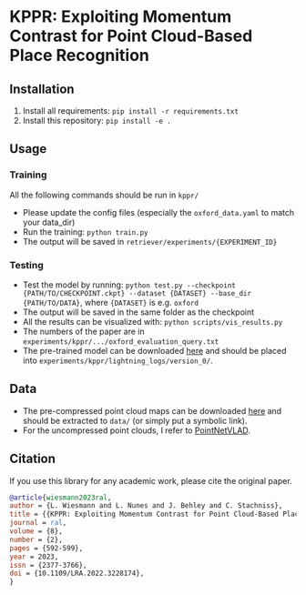 # KPPR: Exploiting Momentum Contrast for Point Cloud-Based Place Recognition

## Installation

1. Install all requirements: `pip install -r requirements.txt`
2. Install this repository: `pip install -e .`

## Usage

### Training

All the following commands should be run in `kppr/`

- Please update the config files (especially the `oxford_data.yaml` to match your data_dir)
- Run the training: `python train.py`
- The output will be saved in `retriever/experiments/{EXPERIMENT_ID}`

### Testing

- Test the model by running: `python test.py --checkpoint {PATH/TO/CHECKPOINT.ckpt} --dataset {DATASET} --base_dir {PATH/TO/DATA}`, where `{DATASET}` is e.g. `oxford`
- The output will be saved in the same folder as the checkpoint
- All the results can be visualized with: `python scripts/vis_results.py`
- The numbers of the paper are in `experiments/kppr/.../oxford_evaluation_query.txt`
- The pre-trained model can be downloaded [here](https://www.ipb.uni-bonn.de/html/projects/kppr/kppr.ckpt) and should be placed into `experiments/kppr/lightning_logs/version_0/`.

## Data

- The pre-compressed point cloud maps can be downloaded [here](https://www.ipb.uni-bonn.de/html/projects/retriever/oxford_compressed.zip) and should be extracted to `data/` (or simply put a symbolic link).
- For the uncompressed point clouds, I refer to [PointNetVLAD](https://github.com/mikacuy/pointnetvlad).

## Citation

If you use this library for any academic work, please cite the original paper.

```bibtex
@article{wiesmann2023ral,
author = {L. Wiesmann and L. Nunes and J. Behley and C. Stachniss},
title = {{KPPR: Exploiting Momentum Contrast for Point Cloud-Based Place Recognition}},
journal = ral,
volume = {8},
number = {2},
pages = {592-599},
year = 2023,
issn = {2377-3766},
doi = {10.1109/LRA.2022.3228174},
}
```
